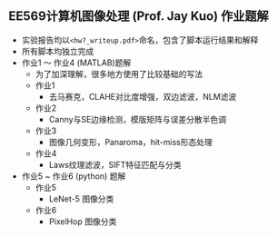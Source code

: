 ## EE569计算机图像处理 (Prof. Jay Kuo) 作业题解
- 实验报告均以`<hw?_writeup.pdf>`命名，包含了脚本运行结果和解释
- 所有脚本均独立完成
- 作业1 ～ 作业4 (MATLAB)题解
  - 为了加深理解，很多地方使用了比较基础的写法
  - 作业1
    - 去马赛克，CLAHE对比度增强，双边滤波，NLM滤波
  - 作业2
    - Canny与SE边缘检测，模版矩阵与误差分散半色调
  - 作业3
    - 图像几何变形，Panaroma，hit-miss形态处理
  - 作业4
    - Laws纹理滤波，SIFT特征匹配与分类
- 作业5 ~ 作业6 (python) 题解
  - 作业5
    - LeNet-5 图像分类
  - 作业6
    - PixelHop 图像分类
